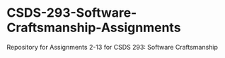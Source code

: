 # CSDS-293-Software-Craftsmanship-Assignments

Repository for Assignments 2-13 for CSDS 293: Software Craftsmanship
